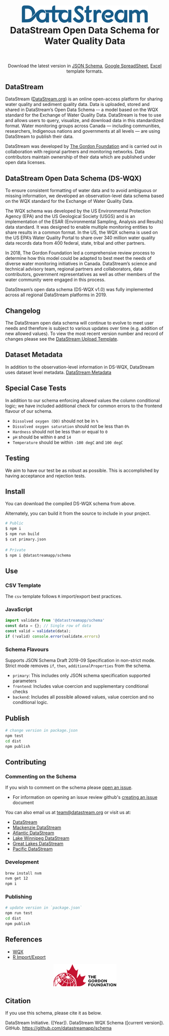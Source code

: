 <h1 align="center">
  <img src="https://raw.githubusercontent.com/datastreamapp/schema/main/docs/images/datastream.svg?sanitize=true" alt="DataStream Logo" width="400">
  <br/>
  DataStream Open Data Schema for Water Quality Data
  <br/>
  <br/>
</h1>

<p align="center">Download the latest version in <a href="http://datastream.org/schema#" target="_blank">JSON Schema</a>, <a href="https://docs.google.com/spreadsheets/d/1OwGkUTyVC3tZ9N_we8uX1kpsPejZnSsgcaTjrlGBxoc" target="_blank">Google SpreadSheet</a>, <a href="https://datastreamorg.sharepoint.com/:x:/s/Datastream/EaqcNGHom7BFlRi6bRY4VDoBy6ECq6v3bbUyeb0B3S3HGg?e=75aBTl" target="_blank">Excel</a> template formats.</p>

<p align="center">
  <!--<a href="https://github.com/datastreamapp/schema"><img src="https://img.shields.io/github/stars/datastreamapp/schema.svg?style=social&label=Stars" alt="Stars" /></a>-->
  <!--<a href="https://www.npmjs.com/package/schema"><img src="https://img.shields.io/npm/v/schema.svg" alt="npm version"></a>-->
  <!--<a href="https://www.npmjs.com/package/schema"><img src="https://img.shields.io/npm/dm/schema.svg" alt="npm downloads"></a>-->
  <!--<a href="https://www.npmjs.com/package/schema"><img src="https://img.shields.io/npm/l/schema.svg" alt="npm license" /></a>-->
</p>

## DataStream

DataStream ([DataStream.org](https://datastream.org)) is an online open-access platform for sharing water quality and sediment quality data. Data is uploaded, stored and shared in DataStream’s Open Data Schema -- a model based on the WQX standard for the Exchange of Water Quality Data. DataStream is free to use and allows users to query, visualize, and download data in this standardized format. Water monitoring groups across Canada — including communities, researchers, Indigenous nations and governments at all levels — are using DataStream to publish their data.

<!--<div align="center">
  <a href="http://gordonfoundation.ca"><img src="https://raw.githubusercontent.com/datastreamapp/schema/master/docs/images/the-gordon-foundation.svg" alt="The Gordon Foundation Logo" width="200"></a>
</div>-->

DataStream was developed by [The Gordon Foundation](https://gordonfoundation.ca) and is carried out in collaboration with regional partners and monitoring networks. Data contributors maintain ownership of their data which are published under open data licenses.

## DataStream Open Data Schema (DS-WQX)
To ensure consistent formatting of water data and to avoid ambiguous or missing information, we developed an observation-level data schema based on the WQX standard for the Exchange of Water Quality Data. 

The WQX schema was developed by the US Environmental Protection Agency (EPA) and the US Geological Society (USGS) and is an implementation of the ESAR (Environmental Sampling, Analysis and Results) data standard. It was designed to enable multiple monitoring entities to share results in a common format. In the US, the WQX schema is used on the US EPA’s Water Quality Portal to share over 340 million water quality data records data from 400 federal, state, tribal and other partners. 

In 2018, The Gordon Foundation led a comprehensive review process to determine how this model could be adapted to best meet the needs of diverse water monitoring initiatives in Canada. DataStream’s science and technical advisory team, regional partners and collaborators, data contributors, government representatives as well as other members of the water community were engaged in this process. 

DataStream’s open data schema (DS-WQX v1.0) was fully implemented across all regional DataStream platforms in 2019. 

## Changelog
The DataStream open data schema will continue to evolve to meet user needs and therefore is subject to various updates over time (e.g. addition of new allowed values). To view the most recent version number and record of changes please see the [DataStream Upload Template](https://datastreamorg.sharepoint.com/:x:/s/Datastream/EaqcNGHom7BFlRi6bRY4VDoBy6ECq6v3bbUyeb0B3S3HGg?e=75aBTl).

## Dataset Metadata
In addition to the observation-level information in DS-WQX, DataStream uses dataset level metadata. [DataStream Metadata](https://github.com/datastreamapp/schema/tree/main/schemas/meta)

## Special Case Tests
In addition to our schema enforcing allowed values the column conditional logic; we have included additional check for common errors to the frontend flavour of our schema.

- `Dissolved oxygen (DO)` should not be in `%`
- `Dissolved oxygen saturation` should not be less than `0%`
- `Hardness` should not be less than or equal to `0`
- `pH` should be within `0` and `14`
- `Temperature` should be within `-100 degC` and `100 degC`

## Testing
We aim to have our test be as robust as possible. This is accomplished by having acceptance and rejection tests.

## Install
You can download the compiled DS-WQX schema from above.

Alternately, you can build it from the source to include in your project.

```bash
# Public
$ npm i
$ npm run build
$ cat primary.json

# Private
$ npm i @datastreamapp/schema
```

## Use
### CSV Template
The `csv` template follows `R` import/export best practices.

### JavaScript
```javascript
import validate from '@datastreamapp/schema'
const data = {}; // Single row of data
const valid = validate(data);
if (!valid) console.error(validate.errors)
```

### Schema Flavours
Supports JSON Schema Draft 2019-09 Specification in non-strict mode. Strict mode removes `if`, `then`, `additionalProperties` from the schema.

- `primary`: This includes only JSON schema specification supported parameters
- `frontend`: Includes value coercion and supplementary conditional checks
- `backend`: Includes all possible allowed values, value coercion and no conditional logic.

## Publish
```bash
# change version in package.json
npm test
cd dist
npm publish
```

## Contributing

### Commenting on the Schema

If you wish to comment on the schema please [open an issue](https://github.com/datastreamapp/schema/issues).

* For information on opening an issue review github's [creating an issue](https://help.github.com/en/github/managing-your-work-on-github/creating-an-issue) document

You can also email us at <team@datastream.org> or visit us at:

* [DataStream](https://datastream.org)
* [Mackenzie DataStream](https://mackenziedatastream.ca)
* [Atlantic DataStream](https://atlanticdatastream.ca)
* [Lake Winnipeg DataStream](https://lakewinnipegdatastream.ca)
* [Great Lakes DataStream](https://greatlakesdatastream.ca)
* [Pacific DataStream](https://pacificdatastream.ca)

### Development
```bash
brew install nvm
nvm get 12
npm i
```

### Publishing
```bash
# update version in `package.json`
npm run test
cd dist
npm publish
```

## References
- [WQX](https://github.com/datastreamapp/wqx)
- [R Import/Export](https://cran.r-project.org/doc/manuals/r-release/R-data.html)

<div align="center">
  <a href="http://gordonfoundation.ca"><img src="https://raw.githubusercontent.com/datastreamapp/schema/main/docs/images/the-gordon-foundation.svg?sanitize=true" alt="The Gordon Foundation Logo" width="200"></a>
</div>

## Citation

If you use this schema, please cite it as below.

DataStream Initiative. ([Year]). DataStream WQX Schema ([current version]). GitHub. https://github.com/datastreamapp/schema
